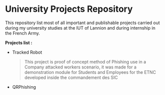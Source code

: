 # University Projects Repository
This repository list most of all important and publishable projects carried out during my university studies at the IUT of Lannion and during internship in the French Army.

__Projects list :__

- Tracked Robot
  > This project is proof of concept method of Phishing use in a Company attacked workers scenario, it was made for a demonstration module for Students and Employees for the ETNC developed inside the commandement des SIC
  
- QRPhishing
